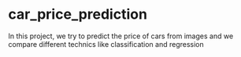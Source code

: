 # car_price_prediction
In this project, we try to predict the price of cars from images and we compare different technics like classification and regression
